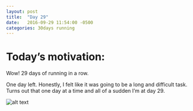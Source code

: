 ```yaml
---
layout: post
title:  "Day 29"
date:   2016-09-29 11:54:00 -0500
categories: 30days running
---
```

# Today’s motivation:

Wow! 29 days of running in a row. 

One day left. Honestly, I felt like it was going to be a long and difficult task. Turns out that one day at a time and all of a sudden I’m at day 29.

![alt text]({{site.baseurl}}/img/day29.jpg "Day 29 - Snapped a screenshot at 5km")